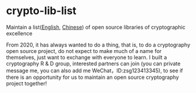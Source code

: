 # crypto-lib-list
Maintain a list([English](https://github.com/Cryptographer63/crypto-lib-list/blob/main/list/list-english.md), [Chinese](https://github.com/Cryptographer63/crypto-lib-list/blob/main/list/list-cn.md)) of open source libraries of cryptographic excellence

From 2020, it has always wanted to do a thing, that is, to do a cryptography open source project, do not expect to make much of a name for themselves, just want to exchange with everyone to learn. I built a cryptography R & D group, interested partners can join (you can private message me, you can also add me WeChat，ID:zsg123413345), to see if there is an opportunity for us to maintain an open source cryptography project together!


